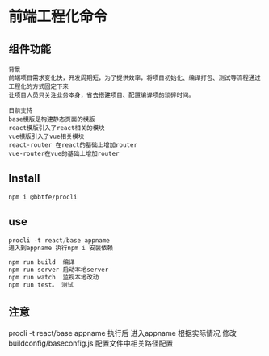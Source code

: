 # 前端工程化命令 

## 组件功能


```背景
背景
前端项目需求变化快，开发周期短，为了提供效率，将项目初始化、编译打包、测试等流程通过工程化的方式固定下来
让项目人员只关注业务本身，省去搭建项目、配置编译项的琐碎时间。
```

```适用范围
目前支持 
base模版是构建静态页面的模版
react模版引入了react相关的模块
vue模版引入了vue相关模块
react-router 在react的基础上增加router
vue-router在vue的基础上增加router
```



## Install

```shell
npm i @bbtfe/procli
```

## use

```js
procli -t react/base appname
进入到appname 执行npm i 安装依赖

npm run build  编译
npm run server 启动本地server
npm run watch  监视本地改动
npm run test。 测试
```
## 注意
procli -t react/base appname 执行后 进入appname 根据实际情况 修改 buildconfig/baseconfig.js 配置文件中相关路径配置

